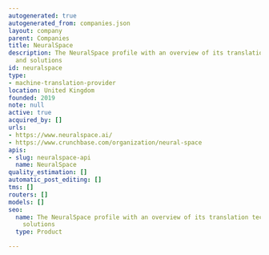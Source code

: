 ```yaml
---
autogenerated: true
autogenerated_from: companies.json
layout: company
parent: Companies
title: NeuralSpace
description: The NeuralSpace profile with an overview of its translation technologies
  and solutions
id: neuralspace
type:
- machine-translation-provider
location: United Kingdom
founded: 2019
note: null
active: true
acquired_by: []
urls:
- https://www.neuralspace.ai/
- https://www.crunchbase.com/organization/neural-space
apis:
- slug: neuralspace-api
  name: NeuralSpace
quality_estimation: []
automatic_post_editing: []
tms: []
routers: []
models: []
seo:
  name: The NeuralSpace profile with an overview of its translation technologies and
    solutions
  type: Product

---
```


